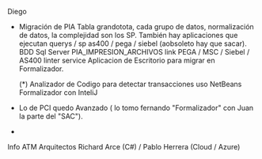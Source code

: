 Diego
- Migración de PIA
  Tabla grandotota, cada grupo de datos, normalización de datos, la complejidad son los SP.
  También hay aplicaciones que ejecutan querys / sp 
  as400 / pega / siebel (aobsoleto hay que sacar).
  BDD Sql Server PIA_IMPRESION_ARCHIVOS link PEGA / MSC / Siebel / AS400 linter service 
  Aplicacion de Escritorio para migrar en Formalizador.


  (*) Analizador de Codigo para detectar transacciones 
  uso NetBeans
  Formalizador con InteliJ
- Lo de PCI quedo Avanzado ( lo tomo fernando "Formalizador" con Juan la parte del "SAC").
- 


Info ATM
Arquitectos
Richard Arce (C#) / Pablo Herrera (Cloud / Azure)